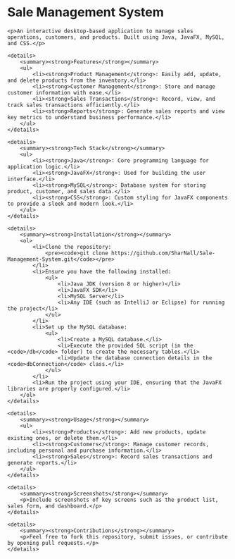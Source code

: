 <html lang="en">
<head>
    <meta charset="UTF-8">
</head>
<body>
    <h1>Sale Management System</h1>

    <p>An interactive desktop-based application to manage sales operations, customers, and products. Built using Java, JavaFX, MySQL, and CSS.</p>

    <details>
        <summary><strong>Features</strong></summary>
        <ul>
            <li><strong>Product Management</strong>: Easily add, update, and delete products from the inventory.</li>
            <li><strong>Customer Management</strong>: Store and manage customer information with ease.</li>
            <li><strong>Sales Transactions</strong>: Record, view, and track sales transactions efficiently.</li>
            <li><strong>Reports</strong>: Generate sales reports and view key metrics to understand business performance.</li>
        </ul>
    </details>

    <details>
        <summary><strong>Tech Stack</strong></summary>
        <ul>
            <li><strong>Java</strong>: Core programming language for application logic.</li>
            <li><strong>JavaFX</strong>: Used for building the user interface.</li>
            <li><strong>MySQL</strong>: Database system for storing product, customer, and sales data.</li>
            <li><strong>CSS</strong>: Custom styling for JavaFX components to provide a sleek and modern look.</li>
        </ul>
    </details>

    <details>
        <summary><strong>Installation</strong></summary>
        <ol>
            <li>Clone the repository:
                <pre><code>git clone https://github.com/SharNall/Sale-Management-System.git</code></pre>
            </li>
            <li>Ensure you have the following installed:
                <ul>
                    <li>Java JDK (version 8 or higher)</li>
                    <li>JavaFX SDK</li>
                    <li>MySQL Server</li>
                    <li>Any IDE (such as IntelliJ or Eclipse) for running the project</li>
                </ul>
            </li>
            <li>Set up the MySQL database:
                <ul>
                    <li>Create a MySQL database.</li>
                    <li>Execute the provided SQL script (in the <code>/db</code> folder) to create the necessary tables.</li>
                    <li>Update the database connection details in the <code>dbConnection</code> class.</li>
                </ul>
            </li>
            <li>Run the project using your IDE, ensuring that the JavaFX libraries are properly configured.</li>
        </ol>
    </details>

    <details>
        <summary><strong>Usage</strong></summary>
        <ul>
            <li><strong>Products</strong>: Add new products, update existing ones, or delete them.</li>
            <li><strong>Customers</strong>: Manage customer records, including personal and purchase information.</li>
            <li><strong>Sales</strong>: Record sales transactions and generate reports.</li>
        </ul>
    </details>

    <details>
        <summary><strong>Screenshots</strong></summary>
        <p>Include screenshots of key screens such as the product list, sales form, and dashboard.</p>
    </details>

    <details>
        <summary><strong>Contributions</strong></summary>
        <p>Feel free to fork this repository, submit issues, or contribute by opening pull requests.</p>
    </details>
</body>
</html>
